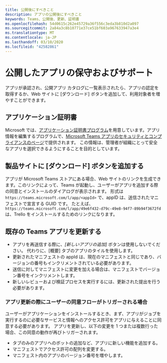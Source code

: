 ```yaml
---
title: 公開後にすべきこと
description: アプリの公開後にすべきこと
keywords: Teams、公開後、更新、証明書
ms.openlocfilehash: 54d0615c262e45729a36f556c3eda3b810d2a097
ms.sourcegitcommit: 2a84a3c8b10771e37ce51bf603a967633947a3e4
ms.translationtype: MT
ms.contentlocale: ja-JP
ms.lasthandoff: 03/10/2020
ms.locfileid: "42582861"
---
```

# <a name="maintain-and-support-your-published-app"></a>公開したアプリの保守およびサポート 

アプリが承認され、公開アプリ カタログに一覧表示されたら、アプリの認定を取得するか、Web サイトに [ダウンロード] ボタンを追加して、利用対象者を増やすことができます。

## <a name="application-certificate"></a>アプリケーション証明書

Microsoft では、[アプリケーション証明書プログラム](./application-certification.md)を用意しています。アプリ情報を編集するプログラムで、[Microsoft Teams アプリのセキュリティとコンプライアンスのページ](https://aka.ms/AppCertification)で提供されます。 この情報は、管理者が組織にとって安全なアプリを選択できるようにすることを目的としています。

## <a name="add-a-download-button-to-your-product-site"></a>製品サイトに [ダウンロード] ボタンを追加する

アプリが Microsoft Teams ストアにある場合、Web サイトのリンクを生成できます。このリンクによって、Teams が起動し、ユーザーがアプリを追加する際の同意とインストールのダイアログが表示されます。
形式は `https://teams.microsoft.com/l/app/<appId>` で、appID は、送信されたマニフェストで宣言する GUID です。
たとえば、`https://teams.microsoft.com/l/app/49e6f432-d79c-49e8-94f7-89b94f3672fd` は、Trello をインストールするためのリンクになります。

## <a name="updating-your-existing-teams-app"></a>既存の Teams アプリを更新する

* アプリを再送信する際に、*[新しいアプリの追加]* ボタンは使用しないでください。 代わりに、[概要] タブのアプリのタイルを使用します。
* 更新されたマニフェストの appId は、現在のマニフェストと同じであり、バージョンの番号もインクリメントされている必要があります。
* 送信に対してマニフェストに変更を加える場合は、マニフェストでバージョン番号をインクリメントします。
* 新しいレビューおよび検証プロセスを実行するには、更新された提出を行う必要があります。


### <a name="when-does-updating-your-app-trigger-the-user-consent-flow"></a>アプリ更新の際にユーザーの同意フローがトリガーされる場合

ユーザーがアプリケーションをインストールするとき、まず、アプリがジョブを実行するのに必要なサービスと情報へのアクセス許可をアプリに与えることに同意する必要があります。 アプリを更新し、以下の変更を 1 つまたは複数行った場合、この同意の動作が再びトリガーされます。

* タブのみのアプリへのボットの追加など、アプリに新しい機能を追加する。
* マニフェストでアクセス許可の配列を変更する。
* マニフェスト内のアプリのバージョン番号を増やします。
